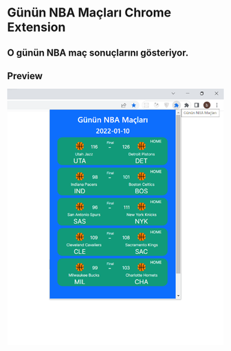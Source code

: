 # Günün NBA Maçları Chrome Extension
## O günün NBA maç sonuçlarını gösteriyor.

## Preview
![img](preview.png)
